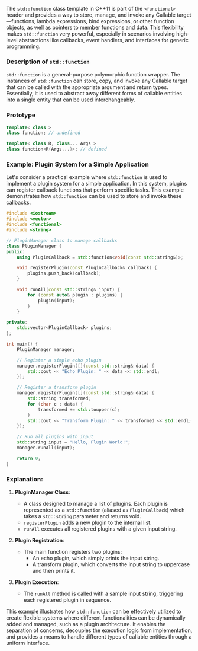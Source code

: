 The `std::function` class template in C++11 is part of the `<functional>` header and provides a way to store, manage, and invoke any Callable target—functions, lambda expressions, bind expressions, or other function objects, as well as pointers to member functions and data. This flexibility makes `std::function` very powerful, especially in scenarios involving high-level abstractions like callbacks, event handlers, and interfaces for generic programming.

### Description of `std::function`

`std::function` is a general-purpose polymorphic function wrapper. The instances of `std::function` can store, copy, and invoke any Callable target that can be called with the appropriate argument and return types. Essentially, it is used to abstract away different forms of callable entities into a single entity that can be used interchangeably.

### Prototype
```cpp
template< class >
class function; // undefined

template< class R, class... Args >
class function<R(Args...)>; // defined
```

### Example: Plugin System for a Simple Application

Let's consider a practical example where `std::function` is used to implement a plugin system for a simple application. In this system, plugins can register callback functions that perform specific tasks. This example demonstrates how `std::function` can be used to store and invoke these callbacks.

```cpp
#include <iostream>
#include <vector>
#include <functional>
#include <string>

// PluginManager class to manage callbacks
class PluginManager {
public:
    using PluginCallback = std::function<void(const std::string&)>;

    void registerPlugin(const PluginCallback& callback) {
        plugins.push_back(callback);
    }

    void runAll(const std::string& input) {
        for (const auto& plugin : plugins) {
            plugin(input);
        }
    }

private:
    std::vector<PluginCallback> plugins;
};

int main() {
    PluginManager manager;

    // Register a simple echo plugin
    manager.registerPlugin([](const std::string& data) {
        std::cout << "Echo Plugin: " << data << std::endl;
    });

    // Register a transform plugin
    manager.registerPlugin([](const std::string& data) {
        std::string transformed;
        for (char c : data) {
            transformed += std::toupper(c);
        }
        std::cout << "Transform Plugin: " << transformed << std::endl;
    });

    // Run all plugins with input
    std::string input = "Hello, Plugin World!";
    manager.runAll(input);

    return 0;
}
```

### Explanation:

1. **PluginManager Class**:
   - A class designed to manage a list of plugins. Each plugin is represented as a `std::function` (aliased as `PluginCallback`) which takes a `std::string` parameter and returns void.
   - `registerPlugin` adds a new plugin to the internal list.
   - `runAll` executes all registered plugins with a given input string.

2. **Plugin Registration**:
   - The main function registers two plugins:
     - An echo plugin, which simply prints the input string.
     - A transform plugin, which converts the input string to uppercase and then prints it.

3. **Plugin Execution**:
   - The `runAll` method is called with a sample input string, triggering each registered plugin in sequence.

This example illustrates how `std::function` can be effectively utilized to create flexible systems where different functionalities can be dynamically added and managed, such as a plugin architecture. It enables the separation of concerns, decouples the execution logic from implementation, and provides a means to handle different types of callable entities through a uniform interface.